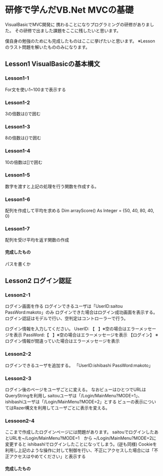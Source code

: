 # 研修で学んだVB.Net MVCの基礎

VisualBasicでMVC開発に
携わることになりプログラミングの研修がありました。
その研修で出ました課題をここに残したいと思います。

僕自身の勉強のためにも完成したものはここに挙げたいと思います。
※Lessonのラスト問題を解いたもののみになります。

## Lesson1 VisualBasicの基本構文
### Lesson1-1

For文を使い1~100まで表示する

### Lesson1-2

3の倍数は()で囲む

### Lesson1-3

8の倍数は{}で囲む

### Lesson1-4
10の倍数は[]で囲む

### Lesson1-5
数字を渡すと上記の処理を行う関数を作成する。

### Lesson1-6
配列を作成して平均を求める
Dim arrayScore() As Integer = {50, 40, 80, 40, 0}

### Lesson1-7
配列を受け平均を返す関数の作成

#### 完成したもの
パスを書くか

## Lesson2 ログイン認証
### Lesson2-1
ログイン画面を作る
ログインできるユーザは「UserID:saitou PassWord:makoto」のみ
ログインできた場合はログイン成功画面を表示する。
ログイン認証はモデルで行い、空判定はコントローラーで行う。

ログイン情報を入力してください。
UserID:  【    】※空の場合はエラーメッセージを表示
PassWord:【    】※空の場合はエラーメッセージを表示
【ログイン】
※ログイン情報が間違っていた場合はエラーメッセージを表示


### Lesson2-2
ログインできるユーザを追加する。
「UserID:ishibashi PassWord:makoto」

### Lesson2-3
ログイン後のページをユーザごとに変える。
なおビューはひとつでURLはQueryStringを利用し saitouユーザは「/Login/MainMenu?MODE=1」、ishibashiユーザは「/Login/MainMenu?MODE=2」とする
ビューの表示についてはRazer構文を利用してユーザごとに表示を変える。

### Lessoon2-4
ここまで作成したログインページには問題があります。
saitouでログインしたあとURLを~/Login/MainMenu?MODE=1　から ~/Login/MainMenu?MODE=2に変更すると
ishibashiでログインしたことになってしまう。(逆も同様)
Cookieを利用し上記のような操作に対して制御を行い、不正にアクセスした場合には「不正アクセスはやめてください」と表示する

#### 完成したもの
